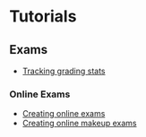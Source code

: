 # Tutorials

## Exams

* [Tracking grading stats]()

### Online Exams

* [Creating online exams](gradescope-exam.md)
* [Creating online makeup exams](gradescope-makeup-exam.md)

